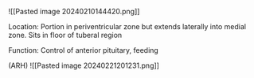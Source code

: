 ![[Pasted image 20240210144420.png]]

Location: Portion in periventricular zone but extends laterally into medial zone. Sits in floor of tuberal region

Function: Control of anterior pituitary, feeding

(ARH)
![[Pasted image 20240221201231.png]]